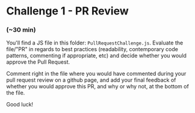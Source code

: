 # Challenge 1 - PR Review
### (~30 min)

You'll find a JS file in this folder: `PullRequestChallenge.js`. Evaluate the file/"PR" in regards to best practices (readability, contemporary code patterns, commenting if appropriate, etc) and decide whether you would approve the Pull Request. 

Comment right in the file where you would have commented during your pull request review on a github page, and add your final feedback of whether you would approve this PR, and why or why not, at the bottom of the file. 

Good luck!
